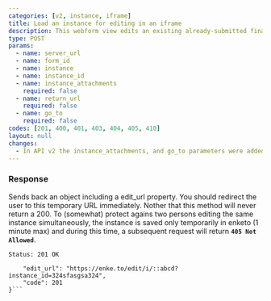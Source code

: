 ```yaml
---
categories: [v2, instance, iframe]
title: Load an instance for editing in an iframe
description: This webform view edits an existing already-submitted finalized record.
type: POST
params: 
  - name: server_url 
  - name: form_id
  - name: instance
  - name: instance_id
  - name: instance_attachments
    required: false
  - name: return_url
    required: false
  - name: go_to
    required: false
codes: [201, 400, 401, 403, 404, 405, 410]
layout: null
changes: 
  - In API v2 the instance_attachments, and go_to parameters were added.
---
```


### Response

Sends back an object including a edit_url property. You should redirect the user to this temporary URL immediately. Nother that this method will never return a 200. To (somewhat) protect agains two persons editing the same instance simultaneously, the instance is saved only temporarily in enketo (1 minute max) and during this time, a subsequent request will return **`405 Not Allowed`**.

```Status: 201 OK```
```{
    "edit_url": "https://enke.to/edit/i/::abcd?instance_id=324sfasgsa324",
    "code": 201
}```
